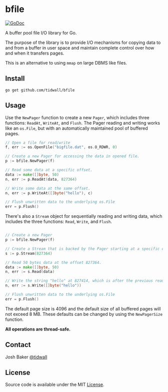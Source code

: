 # bfile

[![GoDoc](https://godoc.org/github.com/tidwall/bfile?status.svg)](https://godoc.org/github.com/tidwall/bfile)

A buffer pool file I/O library for Go.

The purpose of the library is to provide I/O mechanisms for copying data to and from a buffer in user space and maintain complete control over how and when it transfers pages. 

This is an alternative to using `mmap` on large DBMS like files.

## Install

```
go get github.com/tidwall/bfile
```

## Usage

Use the `NewPager` function to create a new `Pager`, which includes three
functions: `ReadAt`, `WriteAt`, and `Flush`.
The Pager reading and writing works like an `os.File`, but with an 
automatically maintained pool of buffered pages.

```go
// Open a file for read/write
f, err := os.OpenFile("bigfile.dat", os.O_RDWR, 0)

// Create a new Pager for accessing the data in opened file.
p := bfile.NewPager(f)

// Read some data at a specific offset.
data := make([]byte, 50)
n, err := p.ReadAt(data, 827364)

// Write some data at the same offset.
n, err := p.WriteAt([]byte("hello"), c)

// Flush unwritten data to the underlying os.File
err = p.Flush()
```

There's also a `Stream` object for sequentially reading and writing data, which
includes the three functions: `Read`, `Write`, and `Flush`.

```go

// Create a new Pager
p := bfile.NewPager(f)

// Create a Stream that is backed by the Pager starting at a specific offset
s := p.Stream(827364)

// Read 50 bytes data at the offset 827364.
data := make([]byte, 50)
n, err := s.Read(data)

// Write the string "hello" at 827414, which is after the previous read.
n, err := s.Write([]byte("hello"))

// Flush unwritten data to the underlying os.File
err = p.Flush()
```

The default page size is 4096 and the default size of all buffered pages will 
not exceed 8 MB.
These defaults can be changed by using the `NewPagerSize` function.

**All operations are thread-safe.**

## Contact

Josh Baker [@tidwall](http://twitter.com/tidwall)

## License

Source code is available under the MIT [License](/LICENSE).
